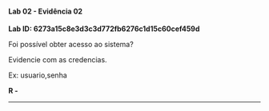 
#### Lab 02 - Evidência 02

**Lab ID:  6273a15c8e3d3c3d772fb6276c1d15c60cef459d**


Foi possível obter acesso ao sistema?  
  
Evidencie com as credencias.  
  
Ex: usuario,senha

**R -**

---

